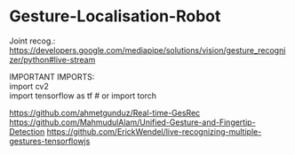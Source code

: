 # Gesture-Localisation-Robot

Joint recog.:<br />
https://developers.google.com/mediapipe/solutions/vision/gesture_recognizer/python#live-stream

IMPORTANT IMPORTS:<br />
import cv2 <br />
import tensorflow as tf  # or import torch

https://github.com/ahmetgunduz/Real-time-GesRec
https://github.com/MahmudulAlam/Unified-Gesture-and-Fingertip-Detection
https://github.com/ErickWendel/live-recognizing-multiple-gestures-tensorflowjs
